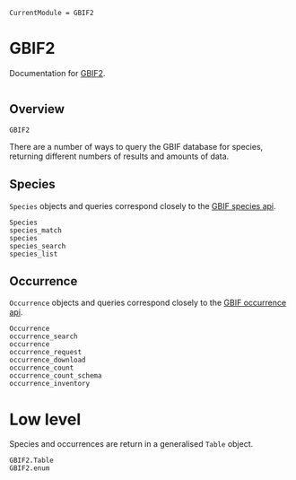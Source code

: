 ```@meta
CurrentModule = GBIF2
```

# GBIF2

Documentation for [GBIF2](https://github.com/rafaqz/GBIF2.jl).

```@index
```

## Overview

```@docs
GBIF2
```

There are a number of ways to query the GBIF database for species, 
returning different numbers of results and amounts of data.

## Species

`Species` objects and queries correspond closely to the [GBIF
species api](https://www.gbif.org/developer/species).

```@docs
Species
species_match
species
species_search
species_list
```

## Occurrence

`Occurrence` objects and queries correspond closely to the [GBIF
occurrence api](https://www.gbif.org/developer/occurrence).

```@docs
Occurrence
occurrence_search
occurrence
occurrence_request
occurrence_download
occurrence_count
occurrence_count_schema
occurrence_inventory
```

# Low level

Species and occurrences are return in a generalised `Table` object.

```@docs
GBIF2.Table
GBIF2.enum
```
